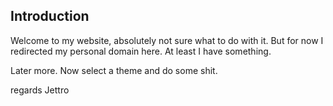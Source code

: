 ## Introduction
Welcome to my website, absolutely not sure what to do with it. But for now I redirected my personal domain here. At least I have something.

Later more. Now select a theme and do some shit.

regards Jettro
